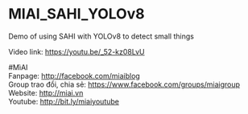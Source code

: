 # MIAI_SAHI_YOLOv8
Demo of using SAHI with YOLOv8 to detect small things

Video link:  https://youtu.be/_52-kz08LvU

#MìAI <br>
Fanpage: http://facebook.com/miaiblog<br>
Group trao đổi, chia sẻ: https://www.facebook.com/groups/miaigroup<br>
Website: http://miai.vn<br>
Youtube: http://bit.ly/miaiyoutube<br>
